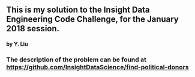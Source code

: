 ## This is my solution to the Insight Data Engineering Code Challenge, for the January 2018 session.
#### by Y. Liu

### The description of the problem can be found at https://github.com/InsightDataScience/find-political-donors

